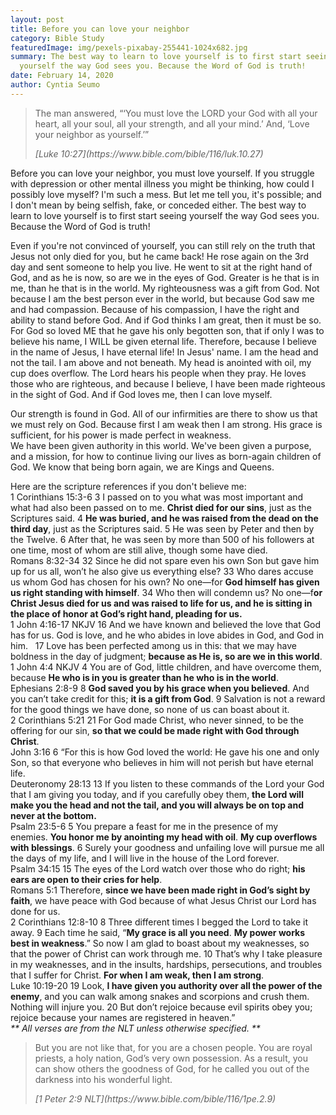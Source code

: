 ```yaml
---
layout: post
title: Before you can love your neighbor
category: Bible Study
featuredImage: img/pexels-pixabay-255441-1024x682.jpg
summary: The best way to learn to love yourself is to first start seeing
  yourself the way God sees you. Because the Word of God is truth!
date: February 14, 2020
author: Cyntia Seumo
---
```



<blockquote>
<p>The man answered, “‘You must love the LORD your God with all your heart, all your soul, all your strength, and all your mind.’ And, ‘Love your neighbor as yourself.’”</p>
<cite> [Luke 10:27](https://www.bible.com/bible/116/luk.10.27)</cite>
</blockquote>

Before you can love your neighbor, you must love yourself. If you struggle with depression or other mental illness you might be thinking, how could I possibly love myself? I'm such a mess. But let me tell you, it's possible; and I don't mean by being selfish, fake, or conceded either. The best way to learn to love yourself is to first start seeing yourself the way God sees you. Because the Word of God is truth!

Even if you're not convinced of yourself, you can still rely on the truth that Jesus not only died for you, but he came back! He rose again on the 3rd day and sent someone to help you live. He went to sit at the right hand of God, and as he is now, so are we in the eyes of God. Greater is he that is in me, than he that is in the world. My righteousness was a gift from God. Not because I am the best person ever in the world, but because God saw me and had compassion. Because of his compassion, I have the right and ability to stand before God. And if God thinks I am great, then it must be so. For God so loved ME that he gave his only begotten son, that if only I was to believe his name, I WILL be given eternal life. Therefore, because I believe in the name of Jesus, I have eternal life! In Jesus' name. I am the head and not the tail. I am above and not beneath. My head is anointed with oil, my cup does overflow. The Lord hears his people when they pray. He loves those who are righteous, and because I believe, I have been made righteous in the sight of God. And if God loves me, then I can love myself.

Our strength is found in God. All of our infirmities are there to show us that we must rely on God. Because first I am weak then I am strong. His grace is sufficient, for his power is made perfect in weakness.\
We have been given authority in this world. We've been given a purpose, and a mission, for how to continue living our lives as born-again children of God. We know that being born again, we are Kings and Queens.

Here are the scripture references if you don't believe me: \
1 Corinthians 15:3-6 3 I passed on to you what was most important and what had also been passed on to me. **Christ died for our sins**, just as the Scriptures said. 4 **He was buried, and he was raised from the dead on the third day**, just as the Scriptures said. 5 He was seen by Peter and then by the Twelve. 6 After that, he was seen by more than 500 of his followers at one time, most of whom are still alive, though some have died. \
Romans 8:32-34 32 Since he did not spare even his own Son but gave him up for us all, won’t he also give us everything else? 33 Who dares accuse us whom God has chosen for his own? No one—for **God himself has given us right standing with himself**. 34 Who then will condemn us? No one—f**or Christ Jesus died for us and was raised to life for us, and he is sitting in the place of honor at God’s right hand, pleading for us.** \
1 John 4:16-17 NKJV 16 And we have known and believed the love that God has for us. God is love, and he who abides in love abides in God, and God in him.   17 Love has been perfected among us in this: that we may have boldness in the day of judgment; **because as He is, so are we in this world**. \
1 John 4:4 NKJV 4 You are of God, little children, and have overcome them, because **He who is in you is greater than he who is in the world**. \
Ephesians 2:8-9 8 **God saved you by his grace when you believed**. And you can’t take credit for this; **it is a gift from God**. 9 Salvation is not a reward for the good things we have done, so none of us can boast about it. \
2 Corinthians 5:21 21 For God made Christ, who never sinned, to be the offering for our sin, **so that we could be made right with God through Christ**. \
John 3:16 6 “For this is how God loved the world: He gave his one and only Son, so that everyone who believes in him will not perish but have eternal life. \
Deuteronomy 28:13 13 If you listen to these commands of the Lord your God that I am giving you today, and if you carefully obey them, **the Lord will make you the head and not the tail, and you will always be on top and never at the bottom.** \
Psalm 23:5-6 5 You prepare a feast for me in the presence of my enemies. **You honor me by anointing my head with oil**. **My cup overflows with blessings**. 6 Surely your goodness and unfailing love will pursue me all the days of my life, and I will live in the house of the Lord forever. \
Psalm 34:15 15 The eyes of the Lord watch over those who do right; **his ears are open to their cries for help**. \
Romans 5:1 Therefore, **since we have been made right in God’s sight by faith**, we have peace with God because of what Jesus Christ our Lord has done for us. \
2 Corinthians 12:8-10 8 Three different times I begged the Lord to take it away. 9 Each time he said, “**My grace is all you need**. **My power works best in weakness**.” So now I am glad to boast about my weaknesses, so that the power of Christ can work through me. 10 That’s why I take pleasure in my weaknesses, and in the insults, hardships, persecutions, and troubles that I suffer for Christ. **For when I am weak, then I am strong**. \
Luke 10:19-20 19 Look, **I have given you authority over all the power of the enemy**, and you can walk among snakes and scorpions and crush them. Nothing will injure you. 20 But don’t rejoice because evil spirits obey you; rejoice because your names are registered in heaven.” \
*\*\* All verses are from the NLT unless otherwise specified. \*\**

<blockquote>
<p>But you are not like that, for you are a chosen people. You are royal priests, a holy nation, God’s very own possession. As a result, you can show others the goodness of God, for he called you out of the darkness into his wonderful light.</p>
<cite> [1 Peter 2:9 NLT](https://www.bible.com/bible/116/1pe.2.9)</cite>
</blockquote>